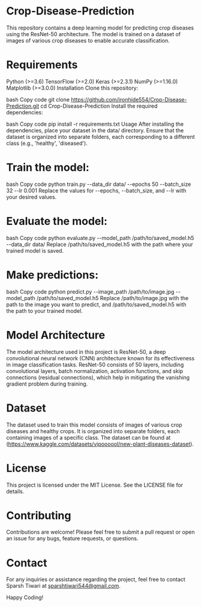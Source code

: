 # Crop-Disease-Prediction
This repository contains a deep learning model for predicting crop diseases using the ResNet-50 architecture. The model is trained on a dataset of images of various crop diseases to enable accurate classification.

# Requirements
Python (>=3.6)
TensorFlow (>=2.0)
Keras (>=2.3.1)
NumPy (>=1.16.0)
Matplotlib (>=3.0.0)
Installation
Clone this repository:

bash
Copy code
git clone https://github.com/ironhide554/Crop-Disease-Prediction.git
cd Crop-Disease-Prediction
Install the required dependencies:

bash
Copy code
pip install -r requirements.txt
Usage
After installing the dependencies, place your dataset in the data/ directory. Ensure that the dataset is organized into separate folders, each corresponding to a different class (e.g., 'healthy', 'diseased').

# Train the model:

bash
Copy code
python train.py --data_dir data/ --epochs 50 --batch_size 32 --lr 0.001
Replace the values for --epochs, --batch_size, and --lr with your desired values.

# Evaluate the model:

bash
Copy code
python evaluate.py --model_path /path/to/saved_model.h5 --data_dir data/
Replace /path/to/saved_model.h5 with the path where your trained model is saved.

# Make predictions:

bash
Copy code
python predict.py --image_path /path/to/image.jpg --model_path /path/to/saved_model.h5
Replace /path/to/image.jpg with the path to the image you want to predict, and /path/to/saved_model.h5 with the path to your trained model.

# Model Architecture
The model architecture used in this project is ResNet-50, a deep convolutional neural network (CNN) architecture known for its effectiveness in image classification tasks. ResNet-50 consists of 50 layers, including convolutional layers, batch normalization, activation functions, and skip connections (residual connections), which help in mitigating the vanishing gradient problem during training.

# Dataset
The dataset used to train this model consists of images of various crop diseases and healthy crops. It is organized into separate folders, each containing images of a specific class. The dataset can be found at (https://www.kaggle.com/datasets/vipoooool/new-plant-diseases-dataset).

# License
This project is licensed under the MIT License. See the LICENSE file for details.

# Contributing
Contributions are welcome! Please feel free to submit a pull request or open an issue for any bugs, feature requests, or questions.

# Contact
For any inquiries or assistance regarding the project, feel free to contact Sparsh Tiwari at sparshtiwari544@gmail.com.

Happy Coding!






 
